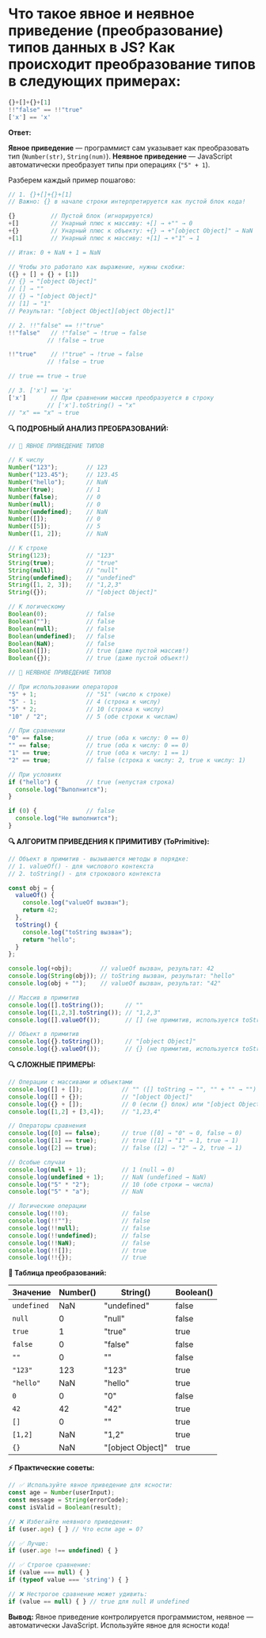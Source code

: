 # Что такое явное и неявное приведение (преобразование) типов данных в JS? Как происходит преобразование типов в следующих примерах:

```javascript
{}+[]+{}+[1]
!!"false" == !!"true"
['x'] == 'x'
```

**Ответ:**

**Явное приведение** — программист сам указывает как преобразовать тип (`Number(str)`, `String(num)`). 
**Неявное приведение** — JavaScript автоматически преобразует типы при операциях (`"5" + 1`).

Разберем каждый пример пошагово:

```javascript
// 1. {}+[]+{}+[1]
// Важно: {} в начале строки интерпретируется как пустой блок кода!

{}          // Пустой блок (игнорируется)
+[]         // Унарный плюс к массиву: +[] → +"" → 0
+{}         // Унарный плюс к объекту: +{} → +"[object Object]" → NaN
+[1]        // Унарный плюс к массиву: +[1] → +"1" → 1

// Итак: 0 + NaN + 1 = NaN

// Чтобы это работало как выражение, нужны скобки:
({} + [] + {} + [1])
// {} → "[object Object]"
// [] → ""
// {} → "[object Object]" 
// [1] → "1"
// Результат: "[object Object][object Object]1"

// 2. !!"false" == !!"true"
!!"false"   // !"false" → !true → false
           // !false → true

!!"true"    // !"true" → !true → false
           // !false → true

// true == true → true

// 3. ['x'] == 'x'
['x']       // При сравнении массив преобразуется в строку
           // ['x'].toString() → "x"
// "x" == "x" → true
```

**🔍 ПОДРОБНЫЙ АНАЛИЗ ПРЕОБРАЗОВАНИЙ:**

```javascript
// 🎯 ЯВНОЕ ПРИВЕДЕНИЕ ТИПОВ

// К числу
Number("123");        // 123
Number("123.45");     // 123.45
Number("hello");      // NaN
Number(true);         // 1
Number(false);        // 0
Number(null);         // 0
Number(undefined);    // NaN
Number([]);           // 0
Number([5]);          // 5
Number([1, 2]);       // NaN

// К строке
String(123);          // "123"
String(true);         // "true"
String(null);         // "null"
String(undefined);    // "undefined"
String([1, 2, 3]);    // "1,2,3"
String({});           // "[object Object]"

// К логическому
Boolean(0);           // false
Boolean("");          // false
Boolean(null);        // false
Boolean(undefined);   // false
Boolean(NaN);         // false
Boolean([]);          // true (даже пустой массив!)
Boolean({});          // true (даже пустой объект!)

// 🎯 НЕЯВНОЕ ПРИВЕДЕНИЕ ТИПОВ

// При использовании операторов
"5" + 1;              // "51" (число к строке)
"5" - 1;              // 4 (строка к числу)
"5" * 2;              // 10 (строка к числу)
"10" / "2";           // 5 (обе строки к числам)

// При сравнении
"0" == false;         // true (оба к числу: 0 == 0)
"" == false;          // true (оба к числу: 0 == 0)
"1" == true;          // true (оба к числу: 1 == 1)
"2" == true;          // false (строка к числу: 2, true к числу: 1)

// При условиях
if ("hello") {        // true (непустая строка)
  console.log("Выполнится");
}

if (0) {              // false
  console.log("Не выполнится");
}
```

**🔍 АЛГОРИТМ ПРИВЕДЕНИЯ К ПРИМИТИВУ (ToPrimitive):**

```javascript
// Объект в примитив - вызываются методы в порядке:
// 1. valueOf() - для числового контекста
// 2. toString() - для строкового контекста

const obj = {
  valueOf() { 
    console.log("valueOf вызван");
    return 42; 
  },
  toString() { 
    console.log("toString вызван");
    return "hello"; 
  }
};

console.log(+obj);        // valueOf вызван, результат: 42
console.log(String(obj)); // toString вызван, результат: "hello"
console.log(obj + "");    // valueOf вызван, результат: "42"

// Массив в примитив
console.log([].toString());      // ""
console.log([1,2,3].toString()); // "1,2,3"
console.log([].valueOf());       // [] (не примитив, используется toString)

// Объект в примитив
console.log({}.toString());      // "[object Object]"
console.log({}.valueOf());       // {} (не примитив, используется toString)
```

**🔍 СЛОЖНЫЕ ПРИМЕРЫ:**

```javascript
// Операции с массивами и объектами
console.log([] + []);           // "" ([] toString → "", "" + "" → "")
console.log([] + {});           // "[object Object]" 
console.log({} + []);           // 0 (если {} блок) или "[object Object]" (если выражение)
console.log([1,2] + [3,4]);     // "1,23,4"

// Операторы сравнения
console.log([0] == false);      // true ([0] → "0" → 0, false → 0)
console.log([1] == true);       // true ([1] → "1" → 1, true → 1)
console.log([2] == true);       // false ([2] → "2" → 2, true → 1)

// Особые случаи
console.log(null + 1);          // 1 (null → 0)
console.log(undefined + 1);     // NaN (undefined → NaN)
console.log("5" * "2");         // 10 (обе строки → числа)
console.log("5" * "a");         // NaN

// Логические операции
console.log(!!0);               // false
console.log(!!"");              // false
console.log(!!null);            // false
console.log(!!undefined);       // false
console.log(!!NaN);             // false
console.log(!![]);              // true
console.log(!!{});              // true
```

**🧠 Таблица преобразований:**

| Значение | Number() | String() | Boolean() |
|----------|----------|----------|-----------|
| `undefined` | NaN | "undefined" | false |
| `null` | 0 | "null" | false |
| `true` | 1 | "true" | true |
| `false` | 0 | "false" | false |
| `""` | 0 | "" | false |
| `"123"` | 123 | "123" | true |
| `"hello"` | NaN | "hello" | true |
| `0` | 0 | "0" | false |
| `42` | 42 | "42" | true |
| `[]` | 0 | "" | true |
| `[1,2]` | NaN | "1,2" | true |
| `{}` | NaN | "[object Object]" | true |

**⚡ Практические советы:**

```javascript
// ✅ Используйте явное приведение для ясности:
const age = Number(userInput);
const message = String(errorCode);
const isValid = Boolean(result);

// ❌ Избегайте неявного приведения:
if (user.age) { } // Что если age = 0?

// ✅ Лучше:
if (user.age !== undefined) { }

// ✅ Строгое сравнение:
if (value === null) { }
if (typeof value === 'string') { }

// ❌ Нестрогое сравнение может удивить:
if (value == null) { } // true для null И undefined
```

**Вывод:**
Явное приведение контролируется программистом, неявное — автоматически JavaScript. Используйте явное для ясности кода! 